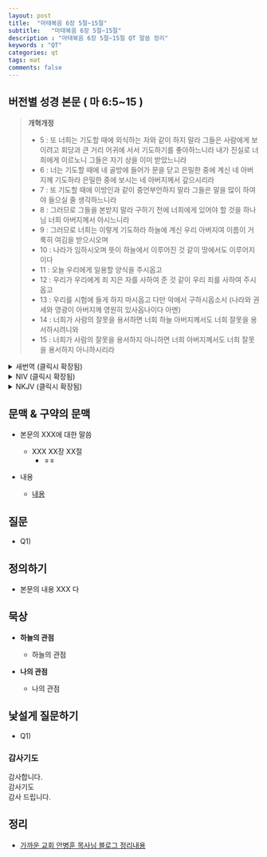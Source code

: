 ```yaml
---
layout: post
title:  "마태복음 6장 5절~15절"
subtitle:   "마태복음 6장 5절~15절"
description : "마태복음 6장 5절~15절 QT 말씀 정리"
keywords : "QT"
categories: qt
tags: mat
comments: false
---
```


## 버전별 성경 본문 ( 마 6:5~15 )

> **개혁개정**
>* 5 : 또 너희는 기도할 때에 외식하는 자와 같이 하지 말라 그들은 사람에게 보이려고 회당과 큰 거리 어귀에 서서 기도하기를 좋아하느니라 내가 진실로 너희에게 이르노니 그들은 자기 상을 이미 받았느니라
>* 6 : 너는 기도할 때에 네 골방에 들어가 문을 닫고 은밀한 중에 계신 네 아버지께 기도하라 은밀한 중에 보시는 네 아버지께서 갚으시리라
>* 7 : 또 기도할 때에 이방인과 같이 중언부언하지 말라 그들은 말을 많이 하여야 들으실 줄 생각하느니라
>* 8 : 그러므로 그들을 본받지 말라 구하기 전에 너희에게 있어야 할 것을 하나님 너희 아버지께서 아시느니라
>* 9 : 그러므로 너희는 이렇게 기도하라 하늘에 계신 우리 아버지여 이름이 거룩히 여김을 받으시오며
>* 10 : 나라가 임하시오며 뜻이 하늘에서 이루어진 것 같이 땅에서도 이루어지이다
>* 11 : 오늘 우리에게 일용할 양식을 주시옵고
>* 12 : 우리가 우리에게 죄 지은 자를 사하여 준 것 같이 우리 죄를 사하여 주시옵고
>* 13 : 우리를 시험에 들게 하지 마시옵고 다만 악에서 구하시옵소서 (나라와 권세와 영광이 아버지께 영원히 있사옵나이다 아멘)
>* 14 : 너희가 사람의 잘못을 용서하면 너희 하늘 아버지께서도 너희 잘못을 용서하시려니와
>* 15 : 너희가 사람의 잘못을 용서하지 아니하면 너희 아버지께서도 너희 잘못을 용서하지 아니하시리라

<details>
<summary> 새번역 (클릭시 확장됨)</summary>
<div markdown="1">

>* 5 : "너희는 기도할 때에, 위선자들처럼 하지 말아라. 그들은 사람들에게 보이려고, 회당과 큰 길 모퉁이에 서서 기도하기를 좋아한다. 내가 진정으로 너희에게 말한다. 그들은 자기네 상을 이미 다 받았다.
>* 6 : 너는 기도할 때에, 골방에 들어가 문을 닫고서, 숨어서 계시는 네 아버지께 기도하여라. 그리하면 숨어서 보시는 너의 아버지께서 너에게 갚아 주실 것이다.
>* 7 : 너희는 기도할 때에, 이방 사람들처럼 빈말을 되풀이하지 말아라. 그들은 말을 많이 하여야만 들어주시는 줄로 생각한다.
>* 8 : 그러므로 그들을 본받지 말아라. 하나님 너희 아버지께서는, 너희가 구하기 전에, 너희에게 필요한 것이 무엇인지를 알고 계신다.
>* 9 : 그러므로 너희는 이렇게 기도하여라. 하늘에 계신 우리 아버지, 그 이름을 거룩하게 하여 주시며,
>* 10 : 그 나라를 오게 하여 주시며, 그 뜻을 하늘에서 이루심 같이, 땅에서도 이루어 주십시오.
>* 11 : 오늘 우리에게 필요한 양식을 내려 주시고,
>* 12 : 우리가 우리에게 죄 지은 사람을 용서하여 준 것 같이 우리의 죄를 용서하여 주시고,
>* 13 : 우리를 시험에 들지 않게 하시고, 악에서 구하여 주십시오. [나라와 권세와 영광은 영원히 아버지의 것입니다. 아멘.]]
>* 14 : 너희가 남의 잘못을 용서해 주면, 너희 하늘 아버지께서도 너희를 용서해 주실 것이다.
>* 15 : 그러나 너희가 남을 용서해 주지 않으면, 너희 아버지께서도 너희의 잘못을 용서해 주지 않으실 것이다."

</div>
</details>

<details>
<summary> NIV (클릭시 확장됨)</summary>
<div markdown="1">

>* 5 : “And when you pray, do not be like the hypocrites, for they love to pray standing in the synagogues and on the street corners to be seen by others. Truly I tell you, they have received their reward in full.
>* 6 : But when you pray, go into your room, close the door and pray to your Father, who is unseen. Then your Father, who sees what is done in secret, will reward you.
>* 7 : And when you pray, do not keep on babbling like pagans, for they think they will be heard because of their many words.
>* 8 : Do not be like them, for your Father knows what you need before you ask him.
>* 9 : “This, then, is how you should pray: “ ‘Our Father in heaven, hallowed be your name,
>* 10 : your kingdom come, your will be done, on earth as it is in heaven.
>* 11 : Give us today our daily bread.
>* 12 : And forgive us our debts, as we also have forgiven our debtors.
>* 13 : And lead us not into temptation, but deliver us from the evil one. ’
>* 14 : For if you forgive other people when they sin against you, your heavenly Father will also forgive you.
>* 15 : But if you do not forgive others their sins, your Father will not forgive your sins.

</div>
</details>

<details>
<summary> NKJV (클릭시 확장됨)</summary>
<div markdown="1">

>* 5 : “And when you pray, you shall not be like the hypocrites. For they love to pray standing in the synagogues and on the corners of the streets, that they may be seen by men. Assuredly, I say to you, they have their reward.
>* 6 : But you, when you pray, go into your room, and when you have shut your door, pray to your Father who is in the secret place; and your Father who sees in secret will reward you openly.
>* 7 : And when you pray, do not use vain repetitions as the heathen do. For they think that they will be heard for their many words.
>* 8 : “Therefore do not be like them. For your Father knows the things you have need of before you ask Him.
>* 9 : In this manner, therefore, pray: Our Father in heaven, Hallowed be Your name.
>* 10 : Your kingdom come. Your will be done On earth as it is in heaven.
>* 11 : Give us this day our daily bread.
>* 12 : And forgive us our debts, As we forgive our debtors.
>* 13 : And do not lead us into temptation, But deliver us from the evil one. For Yours is the kingdom and the power and the glory forever. Amen.
>* 14 : “For if you forgive men their trespasses, your heavenly Father will also forgive you.
>* 15 : But if you do not forgive men their trespasses, neither will your Father forgive your trespasses.
</div>
</details>

## 문맥 & 구약의 문맥 

* 본문의 XXX에 대한 말씀
    - XXX XX장 XX절
        * `ㅎㅎ` 

* 내용 
    - [내용](링크) 

## 질문

* Q1) 

## 정의하기

* 본문의 내용 XXX 다

## 묵상

* **하늘의 관점**  
    - 하늘의 관점
  
* **나의 관점**
    - 나의 관점

## 낯설게 질문하기

* Q1) 

### 감사기도

감사합니다.  
감사기도  
감사 드립니다.  

## 정리
* [가까운 교회 안병훈 목사님 블로그 정리내용](https://blog.naver.com/tolerance2018)


